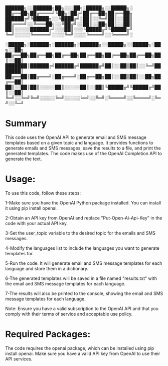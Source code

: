 
██████╗░░██████╗██╗░░░██╗░█████╗░░█████╗░
██╔══██╗██╔════╝╚██╗░██╔╝██╔══██╗██╔══██╗
██████╔╝╚█████╗░░╚████╔╝░██║░░╚═╝██║░░██║
██╔═══╝░░╚═══██╗░░╚██╔╝░░██║░░██╗██║░░██║
██║░░░░░██████╔╝░░░██║░░░╚█████╔╝╚█████╔╝
╚═╝░░░░░╚═════╝░░░░╚═╝░░░░╚════╝░░╚════╝░
                      
░█████╗░██████╗░██████╗░██████╗░░█████╗░░█████╗░██╗░░██╗
██╔══██╗██╔══██╗██╔══██╗██╔══██╗██╔══██╗██╔══██╗██║░░██║
███████║██████╔╝██████╔╝██████╔╝██║░░██║██║░░╚═╝███████║
██╔══██║██╔═══╝░██╔═══╝░██╔══██╗██║░░██║██║░░██╗██╔══██║
██║░░██║██║░░░░░██║░░░░░██║░░██║╚█████╔╝╚█████╔╝██║░░██║
╚═╝░░╚═╝╚═╝░░░░░╚═╝░░░░░╚═╝░░╚═╝░╚════╝░░╚════╝░╚═╝░░╚═╝


# Summary
This code uses the OpenAI API to generate email and SMS message templates based on a given topic and language. It provides functions to generate emails and SMS messages, save the results to a file, and print the generated templates. The code makes use of the OpenAI Completion API to generate the text.

# Usage:
To use this code, follow these steps:

1-Make sure you have the OpenAI Python package installed. You can install it using pip install openai.

2-Obtain an API key from OpenAI and replace "Put-Open-Ai-Api-Key" in the code with your actual API key.

3-Set the user_topic variable to the desired topic for the emails and SMS messages.

4-Modify the languages list to include the languages you want to generate templates for.

5-Run the code. It will generate email and SMS message templates for each language and store them in a dictionary.

6-The generated templates will be saved in a file named "results.txt" with the email and SMS message templates for each language.

7-The results will also be printed to the console, showing the email and SMS message templates for each language.

Note: Ensure you have a valid subscription to the OpenAI API and that you comply with their terms of service and acceptable use policy.

# Required Packages:
The code requires the openai package, which can be installed using pip install openai. Make sure you have a valid API key from OpenAI to use their API services.
